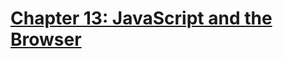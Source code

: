 # [Chapter 13: JavaScript and the Browser](https://eloquentjavascript.net/3rd_edition/13_browser.html)
